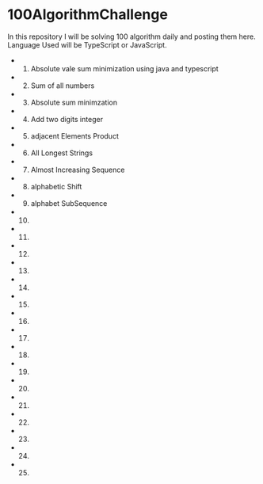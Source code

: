# 100AlgorithmChallenge
In this repository I will be solving 100 algorithm daily and posting them here. Language Used will be TypeScript or JavaScript.

* 1. Absolute vale sum minimization using java and typescript 
* 2. Sum of all numbers 
* 3. Absolute sum minimzation
* 4. Add two digits integer
* 5. adjacent Elements Product
* 6. All Longest Strings
* 7. Almost Increasing Sequence
* 8. alphabetic Shift
* 9. alphabet SubSequence
* 10. 
* 11. 
* 12. 
* 13. 
* 14. 
* 15. 
* 16. 
* 17. 
* 18. 
* 19. 
* 20. 
* 21. 
* 22. 
* 23. 
* 24. 
* 25. 

